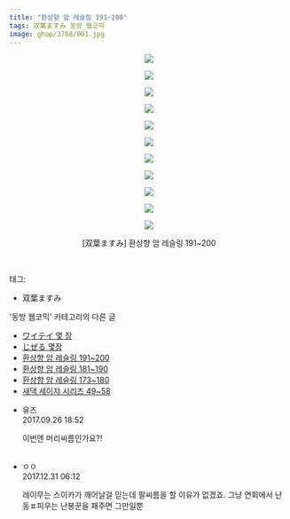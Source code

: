 ```yaml
---
title: "환상향 암 레슬링 191~200"
tags: 双葉ますみ 동방_웹코믹
image: ghap/3768/001.jpg
---
```

<div class="article">
<p style="text-align: center; clear: none; float: none;"><img src="{{ site.nasurl }}/ghap/3768/001.jpg"/></p>
<p style="text-align: center; clear: none; float: none;"><img src="{{ site.nasurl }}/ghap/3768/002.jpg"/></p>
<p style="text-align: center; clear: none; float: none;"><img src="{{ site.nasurl }}/ghap/3768/003.jpg"/></p>
<p style="text-align: center; clear: none; float: none;"><img src="{{ site.nasurl }}/ghap/3768/004.jpg"/></p>
<p style="text-align: center; clear: none; float: none;"><img src="{{ site.nasurl }}/ghap/3768/005.jpg"/></p>
<p style="text-align: center; clear: none; float: none;"><img src="{{ site.nasurl }}/ghap/3768/006.jpg"/></p>
<p style="text-align: center; clear: none; float: none;"><img src="{{ site.nasurl }}/ghap/3768/007.jpg"/></p>
<p style="text-align: center; clear: none; float: none;"><img src="{{ site.nasurl }}/ghap/3768/008.jpg"/></p>
<p style="text-align: center; clear: none; float: none;"><img src="{{ site.nasurl }}/ghap/3768/009.jpg"/></p>
<p style="text-align: center; clear: none; float: none;"><img src="{{ site.nasurl }}/ghap/3768/010.jpg"/></p>
<p style="text-align: center; clear: none; float: none;"><img src="{{ site.nasurl }}/ghap/3768/011.jpg"/></p>
<p style="text-align: center; clear: none; float: none;">[双葉ますみ] 환상향 암 레슬링 191~200</p>
<p><br/></p>
</div><div class="tagTrail">
<p>태그: </p>
<ul>
<li>双葉ますみ</li>
</ul>
</div><div class="another">
<p>'동방 웹코믹' 카테고리의 다른 글</p>
<ul>
<li><a href="/2017-09-25-ghap_3780">ワイテイ 몇 장</a></li>
<li><a href="/2017-09-25-ghap_3779">じぜる 몇장</a></li>
<li><a href="/2017-09-24-ghap_3768">환상향 암 레슬링 191~200</a></li>
<li><a href="/2017-09-24-ghap_3767">환상향 암 레슬링 181~190</a></li>
<li><a href="/2017-09-24-ghap_3766">환상향 암 레슬링 173~180</a></li>
<li><a href="/2017-09-20-ghap_3761">새댁 세이쟈 시리즈 49~58</a></li>
</ul>
</div><div class="cb_module cb_fluid">
<div class="cb_wrt cb_profile">
<div class="comment">
<ul>
<li class="cb_thumb_off" id="comment15091028">
<div class="cb_comment_area">
<div class="cb_info_area">
<div class="cb_section">
<span class="cb_nick_name">유즈</span>
</div>
<div class="cb_section">
<span class="cb_date">2017.09.26 18:52 </span>
</div>
</div>
<div class="cb_dsc_comment">
<p class="cb_dsc">
											이번엔 머리씨름인가요?!<br/>
<br/>
</p>
</div>
</div></li>
<li class="cb_thumb_off" id="comment15163483">
<div class="cb_comment_area">
<div class="cb_info_area">
<div class="cb_section">
<span class="cb_nick_name">ㅇㅇ</span>
</div>
<div class="cb_section">
<span class="cb_date">2017.12.31 06:12 </span>
</div>
</div>
<div class="cb_dsc_comment">
<p class="cb_dsc">
											레이무는 스이카가 깨어날걸 믿는데 팔씨름을 할 이유가 없겠죠. 그냥 연회에서 난동ㅍ피우는 난봉꾼을 패주면 그만일뿐
										</p>
</div>
</div></li>
</ul>
</div>
</div><!-- commentList close -->
</div>
